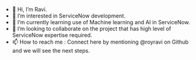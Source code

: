- 👋 Hi, I’m Ravi.
- 👀 I’m interested in ServiceNow development.
- 🌱 I’m currently learning use of Machine learning and AI in ServiceNow.
- 💞️ I’m looking to collaborate on the project that has high level of ServiceNow expertise required.
- 📫 How to reach me : Connect here by mentioning @royravi on Github and we will see the next steps.

<!---
Royravi/Royravi is a ✨ special ✨ repository because its `README.md` (this file) appears on your GitHub profile.
You can click the Preview link to take a look at your changes.
--->
